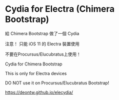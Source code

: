 # Cydia for Electra (Chimera Bootstrap)
給 Chimera Bootstrap 做了一個 Cydia

注意！ 只能 iOS 11 的 Electra 裝置使用

不要在Procursus/Elucubratus上使用！

Cydia for Chimera Bootstrap

This is only for Electra devices

DO NOT use it on Procursus/Elucubratus Bootstrap!

https://deontw.github.io/elecydia/
